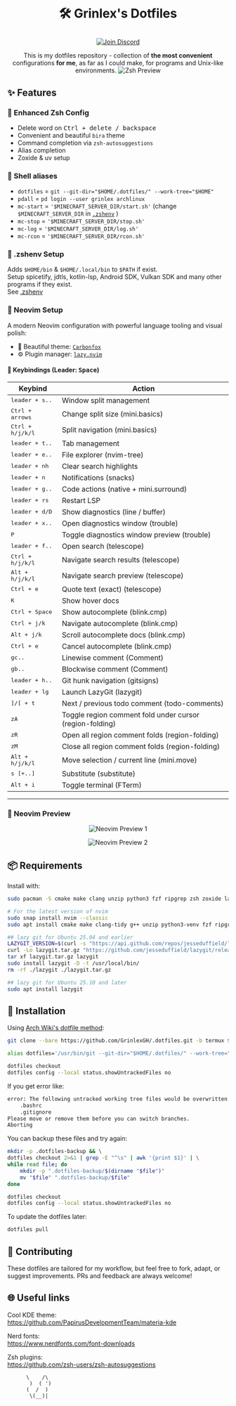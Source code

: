 # <p align="center">🛠️ Grinlex's Dotfiles</p>

<p align="center">
  <a href="https://discord.gg/YqTKmA5qbf">
    <img src="https://img.shields.io/badge/Join-Discord-%235865F2?logo=discord&logoColor=white" alt="Join Discord" />
  </a>
</p>

<p align="center">
  This is my dotfiles repository - collection of <strong>the most convenient</strong> configurations <strong>for me</strong>, as far as I could make, for programs and Unix-like environments.
  <img src="https://i.imgur.com/1r3XDdr.png" alt="Zsh Preview" />
</p>

## ✨ Features

### 🔁 Enhanced Zsh Config
- Delete word on <kbd>Ctrl + delete / backspace</kbd>
- Convenient and beautiful `bira` theme
- Command completion via `zsh-autosuggestions`
- Alias completion
- Zoxide & uv setup

### 🔗 Shell aliases
- `dotfiles` = `git --git-dir="$HOME/.dotfiles/" --work-tree="$HOME"`
- `pdall` = `pd login --user grinlex archlinux`
- `mc-start` = `'$MINECRAFT_SERVER_DIR/start.sh'` (change `$MINECRAFT_SERVER_DIR` in [`.zshenv`](./.zshenv) )
- `mc-stop` = `'$MINECRAFT_SERVER_DIR/stop.sh'`
- `mc-log` = `'$MINECRAFT_SERVER_DIR/log.sh'`
- `mc-rcon` = `'$MINECRAFT_SERVER_DIR/rcon.sh'`

### 🧬 .zshenv Setup
Adds `$HOME/bin` & `$HOME/.local/bin` to `$PATH` if exist.  
Setup spicetify, jdtls, kotlin-lsp, Android SDK, Vulkan SDK and many other programs if they exist.  
See [.zshenv](./.zshenv)

### 📝 Neovim Setup

A modern Neovim configuration with powerful language tooling and visual polish:

- 🎨 Beautiful theme: [`Carbonfox`](https://github.com/EdenEast/nightfox.nvim#carbonfox)
- ⚙️ Plugin manager: [`lazy.nvim`](https://github.com/folke/lazy.nvim)

#### 🔑 Keybindings (Leader: <kbd>Space</kbd>)

| Keybind                    | Action                                                     |
|----------------------------|------------------------------------------------------------|
| <kbd>leader + s..</kbd>    | Window split management                                    |
| <kbd>Ctrl + arrows</kbd>   | Change split size (mini.basics)                            |
| <kbd>Ctrl + h/j/k/l</kbd>  | Split navigation (mini.basics)                             |
| <kbd>leader + t..</kbd>    | Tab management                                             |
| <kbd>leader + e..</kbd>    | File explorer (nvim-tree)                                  |
| <kbd>leader + nh</kbd>     | Clear search highlights                                    |
| <kbd>leader + n</kbd>      | Notifications (snacks)                                     |
| <kbd>leader + g..</kbd>    | Code actions (native + mini.surround)                      |
| <kbd>leader + rs</kbd>     | Restart LSP                                                |
| <kbd>leader + d/D</kbd>    | Show diagnostics (line / buffer)                           |
| <kbd>leader + x..</kbd>    | Open diagnostics window (trouble)                          |
| <kbd>P</kbd>               | Toggle diagnostics window preview (trouble)                |
| <kbd>leader + f..</kbd>    | Open search (telescope)                                    |
| <kbd>Ctrl + h/j/k/l</kbd>  | Navigate search results (telescope)                        |
| <kbd>Alt + h/j/k/l</kbd>   | Navigate search preview (telescope)                        |
| <kbd>Ctrl + e</kbd>        | Quote text (exact) (telescope)                             |
| <kbd>K</kbd>               | Show hover docs                                            |
| <kbd>Ctrl + Space</kbd>    | Show autocomplete (blink.cmp)                              |
| <kbd>Ctrl + j/k</kbd>      | Navigate autocomplete (blink.cmp)                          |
| <kbd>Alt + j/k</kbd>       | Scroll autocomplete docs (blink.cmp)                       |
| <kbd>Ctrl + e</kbd>        | Cancel autocomplete (blink.cmp)                            |
| <kbd>gc..</kbd>            | Linewise comment (Comment)                                 |
| <kbd>gb..</kbd>            | Blockwise comment (Comment)                                |
| <kbd>leader + h..</kbd>    | Git hunk navigation (gitsigns)                             |
| <kbd>leader + lg</kbd>     | Launch LazyGit (lazygit)                                   |
| <kbd>]/[ + t</kbd>         | Next / previous todo comment (todo-comments)               |
| <kbd>zA</kbd>              | Toggle region comment fold under cursor (region-folding)   |
| <kbd>zR</kbd>              | Open all region comment folds (region-folding)             |
| <kbd>zM</kbd>              | Close all region comment folds (region-folding)            |
| <kbd>Alt + h/j/k/l</kbd>   | Move selection / current line (mini.move)                  |
| <kbd>s [+..]</kbd>         | Substitute (substitute)                                    |
| <kbd>Alt + i</kbd>         | Toggle terminal (FTerm)                                    |

---

### 📸 Neovim Preview

<p align="center">
  <img src="https://i.imgur.com/aoflPRr.png" alt="Neovim Preview 1" />
</p>
<p align="center">
  <img src="https://i.imgur.com/3BHb0hE.png" alt="Neovim Preview 2" />
</p>

## 📦 Requirements

Install with:

```bash
sudo pacman -S cmake make clang unzip python3 fzf ripgrep zsh zoxide lazygit uv neofetch neovim
```

```bash
# For the latest version of nvim
sudo snap install nvim --classic
sudo apt install cmake make clang-tidy g++ unzip python3-venv fzf ripgrep xclip zoxide bash-completion npm

## lazy git for Ubuntu 25.04 and earlier
LAZYGIT_VERSION=$(curl -s "https://api.github.com/repos/jesseduffield/lazygit/releases/latest" | \grep -Po '"tag_name": *"v\K[^"]*')
curl -Lo lazygit.tar.gz "https://github.com/jesseduffield/lazygit/releases/download/v${LAZYGIT_VERSION}/lazygit_${LAZYGIT_VERSION}_Linux_x86_64.tar.gz"
tar xf lazygit.tar.gz lazygit
sudo install lazygit -D -t /usr/local/bin/
rm -rf ./lazygit ./lazygit.tar.gz

## lazy git for Ubuntu 25.10 and later
sudo apt install lazygit
```

## 🚀 Installation

Using [Arch Wiki's dotfile method](https://wiki.archlinux.org/title/Dotfiles#Tracking_dotfiles_directly_with_Git):

```bash
git clone --bare https://github.com/GrinlexGH/.dotfiles.git -b termux $HOME/.dotfiles

alias dotfiles='/usr/bin/git --git-dir="$HOME/.dotfiles/" --work-tree="$HOME"'

dotfiles checkout
dotfiles config --local status.showUntrackedFiles no
```

If you get error like:

```bash
error: The following untracked working tree files would be overwritten by checkout:
    .bashrc
    .gitignore
Please move or remove them before you can switch branches.
Aborting
```

You can backup these files and try again:

```bash
mkdir -p .dotfiles-backup && \
dotfiles checkout 2>&1 | grep -E "^\s" | awk '{print $1}' | \
while read file; do
    mkdir -p ".dotfiles-backup/$(dirname "$file")"
    mv "$file" ".dotfiles-backup/$file"
done

dotfiles checkout
dotfiles config --local status.showUntrackedFiles no
```

To update the dotfiles later:

```bash
dotfiles pull
```

## 🤝 Contributing

These dotfiles are tailored for my workflow, but feel free to fork, adapt, or suggest improvements. PRs and feedback are always welcome!

## 🌐 Useful links

Cool KDE theme:  
https://github.com/PapirusDevelopmentTeam/materia-kde  

Nerd fonts:  
https://www.nerdfonts.com/font-downloads  

Zsh plugins:  
https://github.com/zsh-users/zsh-autosuggestions

```
      \    /\
       )  ( ')
      (  /  )
       \(__)|
```
